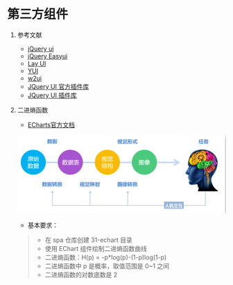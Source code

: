 # 第三方组件

1. 参考文献

    - [jQuery ui](https://jqueryui.com/)
    - [jQuery Easyui](http://www.jeasyui.com/documentation/index.php)
    - [Lay UI](https://www.layui.com/doc/)
    - [YUI](https://github.com/yui/yui3)
    - [w2ui](https://github.com/vitmalina/w2ui)
    - [JQuery UI 官方插件库](https://plugins.jquery.com/)
    - [JQuery UI 插件库](http://www.jq22.com/)

2. 二进熵函数

    - [ECharts官方文档](https://www.echartsjs.com/zh/tutorial.html#5%20%E5%88%86%E9%92%9F%E4%B8%8A%E6%89%8B%20ECharts)

    ![可视化](./image/echarts01.png)

    - 基本要求：

    > - 在 spa 仓库创建 31-echart 目录
    > - 使用 EChart 组件绘制二进熵函数曲线
    > - 二进熵函数：H(p) = -p*log(p)-(1-p)log(1-p)
    > - 二进熵函数中 p 是概率，取值范围是 0~1 之间
    > - 二进熵函数的对数底数是 2


